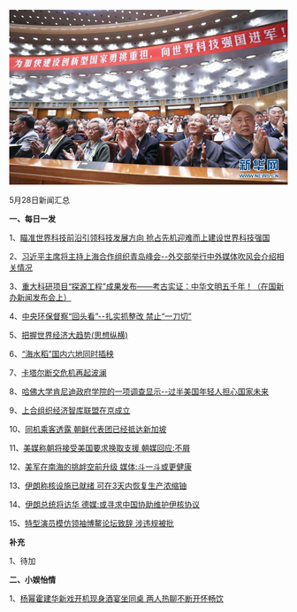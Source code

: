 ![05_24](.\05_28.jpg)

5月28日新闻汇总

**一、每日一发**

1、[瞄准世界科技前沿引领科技发展方向 抢占先机迎难而上建设世界科技强国](http://paper.people.com.cn/rmrb/html/2018-05/29/nw.D110000renmrb_20180529_2-01.htm)

2、[习近平主席将主持上海合作组织青岛峰会--外交部举行中外媒体吹风会介绍相关情况](http://paper.people.com.cn/rmrb/html/2018-05/29/nw.D110000renmrb_20180529_4-01.htm)

3、[重大科研项目“探源工程”成果发布——考古实证：中华文明五千年！（在国新办新闻发布会上）](http://paper.people.com.cn/rmrb/html/2018-05/29/nw.D110000renmrb_20180529_1-06.htm)

4、[中央环保督察“回头看”--扎实抓整改 禁止“一刀切”](http://paper.people.com.cn/rmrb/html/2018-05/29/nw.D110000renmrb_20180529_3-06.htm)

5、[把握世界经济大趋势(思想纵横)](http://paper.people.com.cn/rmrb/html/2018-05/29/nw.D110000renmrb_20180529_2-07.htm)

6、[“海水稻”国内六地同时插秧](http://paper.people.com.cn/rmrb/html/2018-05/29/nw.D110000renmrb_20180529_4-10.htm)

7、[卡塔尔断交危机再起波澜](http://paper.people.com.cn/rmrb/html/2018-05/29/nw.D110000renmrb_20180529_5-21.htm)

8、[哈佛大学肯尼迪政府学院的一项调查显示--过半美国年轻人担心国家未来](http://paper.people.com.cn/rmrb/html/2018-05/29/nw.D110000renmrb_20180529_2-22.htm)

9、[上合组织经济智库联盟在京成立](http://paper.people.com.cn/rmrb/html/2018-05/29/nw.D110000renmrb_20180529_3-22.htm)

10、[同机乘客透露 朝鲜代表团已经抵达新加坡](http://news.163.com/18/0529/02/DIUJJV4F0001899N.html)

11、[美媒称朝将接受美国要求换取支援 朝媒回应:不屑](http://news.163.com/18/0529/07/DIV50J7T0001875O.html)

12、[美军在南海的挑衅空前升级 媒体:斗一斗或更健康](http://news.163.com/18/0529/01/DIUGL9050001899N.html)

13、[伊朗称核设施已就绪 可在3天内恢复生产浓缩铀](http://news.163.com/18/0529/05/DIV08I9B00018AOQ.html)

14、[伊朗总统将访华 德媒:或寻求中国协助维护伊核协议](http://news.163.com/18/0529/00/DIUDAFSA00018AOQ.html)

15、[特型演员模仿领袖博鳌论坛致辞 涉违规被批](http://www.zaobao.com/news/china/story20180529-862789)



**补充**

1、待加



**二、小娱怡情**

1、[杨幂霍建华新戏开机现身酒宴坐同桌 两人热聊不断开怀畅饮](http://tv.67.com/dsph/2018/05/27/919106.html)
